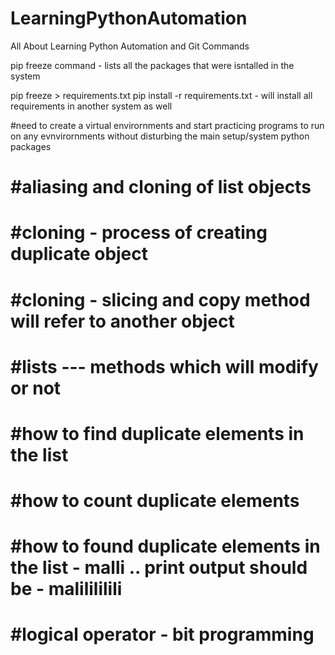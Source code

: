 # LearningPythonAutomation

All About Learning Python Automation and Git Commands


pip freeze command - lists all the packages that were isntalled in the system

pip freeze > requirements.txt
pip install -r requirements.txt - will install all requirements in another system as well

#need to create a virtual envirornments and start practicing programs to run on any evnvirornments without disturbing the main setup/system python packages




<!-- git : 

1. list all branches and search for specific string -- 
git branch -a --list "*telemetry*" -->



# #aliasing and cloning of list objects

# #cloning - process of creating duplicate object
# #cloning - slicing and copy method will refer to another object



# #lists --- methods which will modify or not
# #how to find duplicate elements in the list
# #how to count duplicate elements
# #how to found duplicate elements in the list - malli .. print output should be - malilililili
# #logical operator - bit programming


<!-- deepcopy and shallowcopy -->



